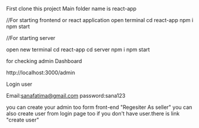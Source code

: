 First clone this project
Main folder name is react-app

//For starting frontend or react application
open terminal
cd react-app
npm i
npm start

//For starting server

open new terminal
cd react-app
cd server
npm i
npm start

for checking admin Dashboard

http://localhost:3000/admin

Login user

Email:sanafatima@gmail.com
password:sana123

you can create your admin too
form front-end
"Regesiter As seller"
you can also create user from login page too if you don't  have user.there is link "create user"

